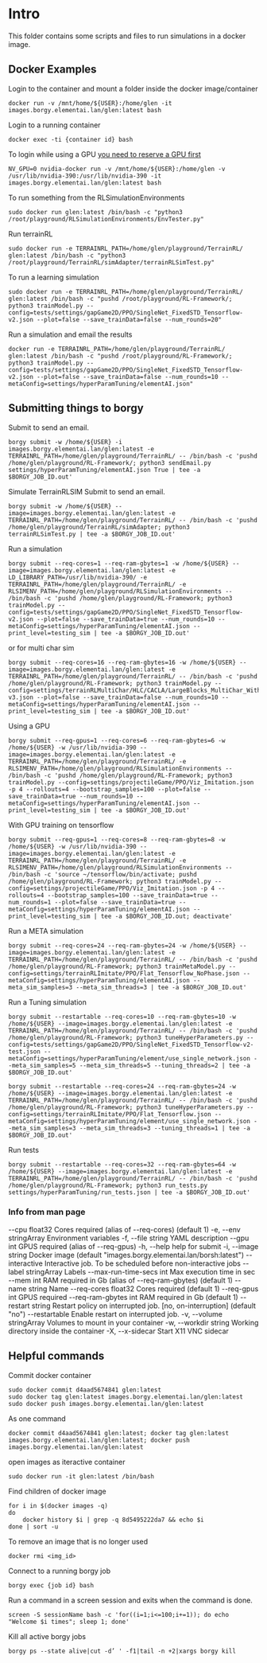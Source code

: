 
# Intro

This folder contains some scripts and files to run simulations in a docker image.

## Docker Examples

Login to the container and mount a folder inside the docker image/container
```
docker run -v /mnt/home/${USER}:/home/glen -it images.borgy.elementai.lan/glen:latest bash
```
Login to a running container
```
docker exec -ti {container id} bash
```

To login while using a GPU [you need to reserve a GPU first](https://elementai.atlassian.net/wiki/spaces/DEV/pages/6698906/Using+GPU+nodes)
```
NV_GPU=0 nvidia-docker run -v /mnt/home/${USER}:/home/glen -v /usr/lib/nvidia-390:/usr/lib/nvidia-390 -it images.borgy.elementai.lan/glen:latest bash
```


To run something from the RLSimulationEnvironments

```
sudo docker run glen:latest /bin/bash -c "python3 /root/playground/RLSimulationEnvironments/EnvTester.py"
```

Run terrainRL
```
sudo docker run -e TERRAINRL_PATH=/home/glen/playground/TerrainRL/ glen:latest /bin/bash -c "python3 /root/playground/TerrainRL/simAdapter/terrainRLSimTest.py"
```

To run a learning simulation

```
sudo docker run -e TERRAINRL_PATH=/home/glen/playground/TerrainRL/ glen:latest /bin/bash -c "pushd /root/playground/RL-Framework/; python3 trainModel.py --config=tests/settings/gapGame2D/PPO/SingleNet_FixedSTD_Tensorflow-v2.json --plot=false --save_trainData=false --num_rounds=20"
```

Run a simulation and email the results
```
docker run -e TERRAINRL_PATH=/home/glen/playground/TerrainRL/ glen:latest /bin/bash -c "pushd /root/playground/RL-Framework/; python3 trainModel.py --config=tests/settings/gapGame2D/PPO/SingleNet_FixedSTD_Tensorflow-v2.json --plot=false --save_trainData=false --num_rounds=10 --metaConfig=settings/hyperParamTuning/elementAI.json"
```
## Submitting things to borgy

Submit to send an email.  
```
borgy submit -w /home/${USER} -i images.borgy.elementai.lan/glen:latest -e TERRAINRL_PATH=/home/glen/playground/TerrainRL/ -- /bin/bash -c 'pushd /home/glen/playground/RL-Framework/; python3 sendEmail.py settings/hyperParamTuning/elementAI.json True | tee -a $BORGY_JOB_ID.out'
```

Simulate TerrainRLSIM
Submit to send an email.  
```
borgy submit -w /home/${USER} --image=images.borgy.elementai.lan/glen:latest -e TERRAINRL_PATH=/home/glen/playground/TerrainRL/ -- /bin/bash -c 'pushd /home/glen/playground/TerrainRL/simAdapter; python3 terrainRLSimTest.py | tee -a $BORGY_JOB_ID.out'
```

Run a simulation  
```
borgy submit --req-cores=1 --req-ram-gbytes=1 -w /home/${USER} --image=images.borgy.elementai.lan/glen:latest -e LD_LIBRARY_PATH=/usr/lib/nvidia-390/ -e TERRAINRL_PATH=/home/glen/playground/TerrainRL/ -e RLSIMENV_PATH=/home/glen/playground/RLSimulationEnvironments -- /bin/bash -c 'pushd /home/glen/playground/RL-Framework; python3 trainModel.py --config=tests/settings/gapGame2D/PPO/SingleNet_FixedSTD_Tensorflow-v2.json --plot=false --save_trainData=true --num_rounds=10 --metaConfig=settings/hyperParamTuning/elementAI.json --print_level=testing_sim | tee -a $BORGY_JOB_ID.out'
```
or for multi char sim
```
borgy submit --req-cores=16 --req-ram-gbytes=16 -w /home/${USER} --image=images.borgy.elementai.lan/glen:latest -e TERRAINRL_PATH=/home/glen/playground/TerrainRL/ -- /bin/bash -c 'pushd /home/glen/playground/RL-Framework; python3 trainModel.py --config=settings/terrainRLMultiChar/HLC/CACLA/LargeBlocks_MultiChar_WithVelocity_OnPolicy-v3.json --plot=false --save_trainData=false --num_rounds=10 --metaConfig=settings/hyperParamTuning/elementAI.json --print_level=testing_sim | tee -a $BORGY_JOB_ID.out'
```
Using a GPU
```
borgy submit --req-gpus=1 --req-cores=6 --req-ram-gbytes=6 -w /home/${USER} -w /usr/lib/nvidia-390 --image=images.borgy.elementai.lan/glen:latest -e TERRAINRL_PATH=/home/glen/playground/TerrainRL/ -e RLSIMENV_PATH=/home/glen/playground/RLSimulationEnvironments -- /bin/bash -c 'pushd /home/glen/playground/RL-Framework; python3 trainModel.py --config=settings/projectileGame/PPO/Viz_Imitation.json -p 4 --rollouts=4 --bootstrap_samples=100 --plot=false --save_trainData=true --num_rounds=10 --metaConfig=settings/hyperParamTuning/elementAI.json --print_level=testing_sim | tee -a $BORGY_JOB_ID.out'
```
With GPU training on tensorflow
```
borgy submit --req-gpus=1 --req-cores=8 --req-ram-gbytes=8 -w /home/${USER} -w /usr/lib/nvidia-390 --image=images.borgy.elementai.lan/glen:latest -e TERRAINRL_PATH=/home/glen/playground/TerrainRL/ -e RLSIMENV_PATH=/home/glen/playground/RLSimulationEnvironments -- /bin/bash -c 'source ~/tensorflow/bin/activate; pushd /home/glen/playground/RL-Framework; python3 trainModel.py --config=settings/projectileGame/PPO/Viz_Imitation.json -p 4 --rollouts=4 --bootstrap_samples=100 --save_trainData=true --num_rounds=1 --plot=false --save_trainData=true --metaConfig=settings/hyperParamTuning/elementAI.json --print_level=testing_sim | tee -a $BORGY_JOB_ID.out; deactivate'
```

Run a META simulation  
```
borgy submit --req-cores=24 --req-ram-gbytes=24 -w /home/${USER} --image=images.borgy.elementai.lan/glen:latest -e TERRAINRL_PATH=/home/glen/playground/TerrainRL/ -- /bin/bash -c 'pushd /home/glen/playground/RL-Framework; python3 trainMetaModel.py --config=settings/terrainRLImitate/PPO/Flat_Tensorflow_NoPhase.json --metaConfig=settings/hyperParamTuning/elementAI.json --meta_sim_samples=3 --meta_sim_threads=3 | tee -a $BORGY_JOB_ID.out'
```

Run a Tuning simulation  
```
borgy submit --restartable --req-cores=10 --req-ram-gbytes=10 -w /home/${USER} --image=images.borgy.elementai.lan/glen:latest -e TERRAINRL_PATH=/home/glen/playground/TerrainRL/ -- /bin/bash -c 'pushd /home/glen/playground/RL-Framework; python3 tuneHyperParameters.py --config=tests/settings/gapGame2D/PPO/SingleNet_FixedSTD_Tensorflow-v2-test.json --metaConfig=settings/hyperParamTuning/element/use_single_network.json --meta_sim_samples=5 --meta_sim_threads=5 --tuning_threads=2 | tee -a $BORGY_JOB_ID.out'
```

```
borgy submit --restartable --req-cores=24 --req-ram-gbytes=24 -w /home/${USER} --image=images.borgy.elementai.lan/glen:latest -e TERRAINRL_PATH=/home/glen/playground/TerrainRL/ -- /bin/bash -c 'pushd /home/glen/playground/RL-Framework; python3 tuneHyperParameters.py --config=settings/terrainRLImitate/PPO/Flat_Tensorflow.json --metaConfig=settings/hyperParamTuning/element/use_single_network.json --meta_sim_samples=3 --meta_sim_threads=3 --tuning_threads=1 | tee -a $BORGY_JOB_ID.out'
```

Run tests
```
borgy submit --restartable --req-cores=32 --req-ram-gbytes=64 -w /home/${USER} --image=images.borgy.elementai.lan/glen:latest -e TERRAINRL_PATH=/home/glen/playground/TerrainRL/ -- /bin/bash -c 'pushd /home/glen/playground/RL-Framework; python3 run_tests.py settings/hyperParamTuning/run_tests.json | tee -a $BORGY_JOB_ID.out'
```
### Info from man page

--cpu float32             Cores required (alias of --req-cores) (default 1)
  -e, --env stringArray         Environment variables
  -f, --file string             YAML description
      --gpu int                 GPUS required (alias of --req-gpus)
  -h, --help                    help for submit
  -i, --image string            Docker image (default "images.borgy.elementai.lan/borsh:latest")
      --interactive             Interactive job. To be scheduled before non-interactive jobs
      --label stringArray       Labels
      --max-run-time-secs int   Max execution time in sec
      --mem int                 RAM required in Gb (alias of --req-ram-gbytes) (default 1)
      --name string             Name
      --req-cores float32       Cores required (default 1)
      --req-gpus int            GPUS required
      --req-ram-gbytes int      RAM required in Gb (default 1)
      --restart string          Restart policy on interrupted job. [no, on-interruption] (default "no")
      --restartable             Enable restart on interrupted job.
  -v, --volume stringArray      Volumes to mount in your container
  -w, --workdir string          Working directory inside the container
  -X, --x-sidecar               Start X11 VNC sidecar

## Helpful commands

Commit docker container
```
sudo docker commit d4aad5674841 glen:latest
sudo docker tag glen:latest images.borgy.elementai.lan/glen:latest
sudo docker push images.borgy.elementai.lan/glen:latest
```
As one command
```
docker commit d4aad5674841 glen:latest; docker tag glen:latest images.borgy.elementai.lan/glen:latest; docker push images.borgy.elementai.lan/glen:latest
```

open images as iteractive container
```
sudo docker run -it glen:latest /bin/bash
```

Find children of docker image
```
for i in $(docker images -q)
do
    docker history $i | grep -q 8d5495222da7 && echo $i
done | sort -u
```

To remove an image that is no longer used
```
docker rmi <img_id>
```

Connect to a running borgy job
```
borgy exec {job id} bash
```

Run a command in a screen session and exits when the command is done.
```
screen -S sessionName bash -c 'for((i=1;i<=100;i+=1)); do echo "Welcome $i times"; sleep 1; done'
```

Kill all active borgy jobs
```
borgy ps --state alive|cut -d’ ' -f1|tail -n +2|xargs borgy kill
```